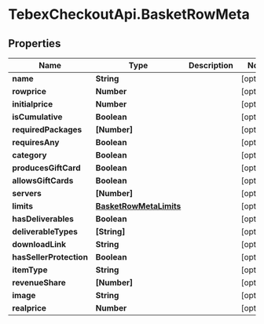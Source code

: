 # TebexCheckoutApi.BasketRowMeta

## Properties

Name | Type | Description | Notes
------------ | ------------- | ------------- | -------------
**name** | **String** |  | [optional] 
**rowprice** | **Number** |  | [optional] 
**initialprice** | **Number** |  | [optional] 
**isCumulative** | **Boolean** |  | [optional] 
**requiredPackages** | **[Number]** |  | [optional] 
**requiresAny** | **Boolean** |  | [optional] 
**category** | **Boolean** |  | [optional] 
**producesGiftCard** | **Boolean** |  | [optional] 
**allowsGiftCards** | **Boolean** |  | [optional] 
**servers** | **[Number]** |  | [optional] 
**limits** | [**BasketRowMetaLimits**](BasketRowMetaLimits.md) |  | [optional] 
**hasDeliverables** | **Boolean** |  | [optional] 
**deliverableTypes** | **[String]** |  | [optional] 
**downloadLink** | **String** |  | [optional] 
**hasSellerProtection** | **Boolean** |  | [optional] 
**itemType** | **String** |  | [optional] 
**revenueShare** | **[Number]** |  | [optional] 
**image** | **String** |  | [optional] 
**realprice** | **Number** |  | [optional] 


